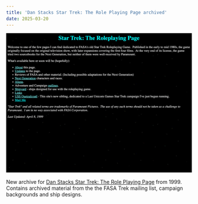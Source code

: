 ```yaml
---
title: 'Dan Stacks Star Trek: The Role Playing Page archived'
date: 2025-03-20
---
```

![Dan Stack ](/images/danstack.png)

New archive for [Dan Stacks Star Trek: The Role Playing Page](https://fasast.netlify.app/stack/fasatrek/index.html) from 1999. Contains archived material from the the FASA Trek mailing list, campaign backgrounds and ship designs.